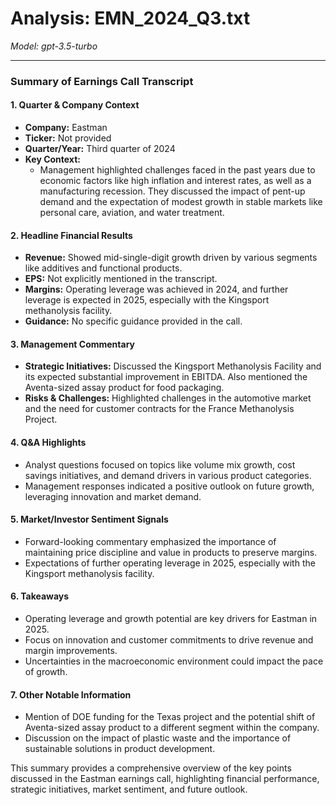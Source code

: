 # Analysis: EMN_2024_Q3.txt

*Model: gpt-3.5-turbo*

---

### Summary of Earnings Call Transcript

#### 1. **Quarter & Company Context**
   - **Company:** Eastman
   - **Ticker:** Not provided
   - **Quarter/Year:** Third quarter of 2024
   - **Key Context:** 
     - Management highlighted challenges faced in the past years due to economic factors like high inflation and interest rates, as well as a manufacturing recession. They discussed the impact of pent-up demand and the expectation of modest growth in stable markets like personal care, aviation, and water treatment.

#### 2. **Headline Financial Results**
   - **Revenue:** Showed mid-single-digit growth driven by various segments like additives and functional products.
   - **EPS:** Not explicitly mentioned in the transcript.
   - **Margins:** Operating leverage was achieved in 2024, and further leverage is expected in 2025, especially with the Kingsport methanolysis facility.
   - **Guidance:** No specific guidance provided in the call.

#### 3. **Management Commentary**
   - **Strategic Initiatives:** Discussed the Kingsport Methanolysis Facility and its expected substantial improvement in EBITDA. Also mentioned the Aventa-sized assay product for food packaging.
   - **Risks & Challenges:** Highlighted challenges in the automotive market and the need for customer contracts for the France Methanolysis Project.

#### 4. **Q&A Highlights**
   - Analyst questions focused on topics like volume mix growth, cost savings initiatives, and demand drivers in various product categories.
   - Management responses indicated a positive outlook on future growth, leveraging innovation and market demand.

#### 5. **Market/Investor Sentiment Signals**
   - Forward-looking commentary emphasized the importance of maintaining price discipline and value in products to preserve margins.
   - Expectations of further operating leverage in 2025, especially with the Kingsport methanolysis facility.

#### 6. **Takeaways**
   - Operating leverage and growth potential are key drivers for Eastman in 2025.
   - Focus on innovation and customer commitments to drive revenue and margin improvements.
   - Uncertainties in the macroeconomic environment could impact the pace of growth.

#### 7. **Other Notable Information**
   - Mention of DOE funding for the Texas project and the potential shift of Aventa-sized assay product to a different segment within the company.
   - Discussion on the impact of plastic waste and the importance of sustainable solutions in product development.

This summary provides a comprehensive overview of the key points discussed in the Eastman earnings call, highlighting financial performance, strategic initiatives, market sentiment, and future outlook.